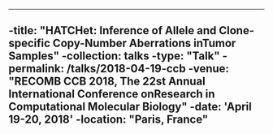 ----
-title: "HATCHet:  Inference of Allele and Clone-specific Copy-Number Aberrations inTumor Samples"
-collection: talks
-type: "Talk"
-permalink: /talks/2018-04-19-ccb
-venue: "RECOMB CCB 2018, The 22st Annual International Conference onResearch in Computational Molecular Biology"
-date: 'April 19-20, 2018'
-location: "Paris, France"
----